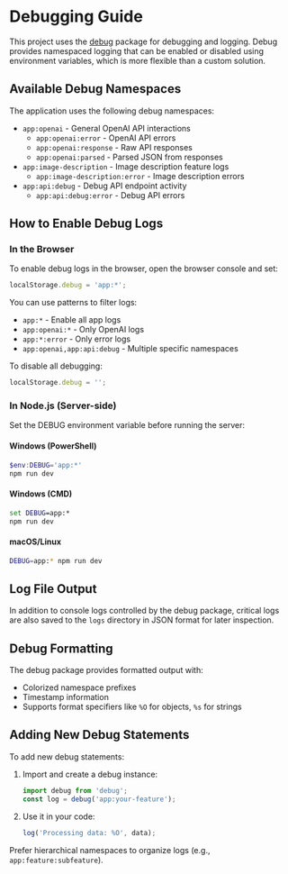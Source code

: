 # Debugging Guide

This project uses the [debug](https://www.npmjs.com/package/debug) package for debugging and logging. Debug provides namespaced logging that can be enabled or disabled using environment variables, which is more flexible than a custom solution.

## Available Debug Namespaces

The application uses the following debug namespaces:

- `app:openai` - General OpenAI API interactions
  - `app:openai:error` - OpenAI API errors
  - `app:openai:response` - Raw API responses
  - `app:openai:parsed` - Parsed JSON from responses
- `app:image-description` - Image description feature logs
  - `app:image-description:error` - Image description errors
- `app:api:debug` - Debug API endpoint activity
  - `app:api:debug:error` - Debug API errors

## How to Enable Debug Logs

### In the Browser

To enable debug logs in the browser, open the browser console and set:

```javascript
localStorage.debug = 'app:*';
```

You can use patterns to filter logs:

- `app:*` - Enable all app logs
- `app:openai:*` - Only OpenAI logs
- `app:*:error` - Only error logs
- `app:openai,app:api:debug` - Multiple specific namespaces

To disable all debugging:

```javascript
localStorage.debug = '';
```

### In Node.js (Server-side)

Set the DEBUG environment variable before running the server:

#### Windows (PowerShell)

```powershell
$env:DEBUG='app:*'
npm run dev
```

#### Windows (CMD)

```cmd
set DEBUG=app:*
npm run dev
```

#### macOS/Linux

```bash
DEBUG=app:* npm run dev
```

## Log File Output

In addition to console logs controlled by the debug package, critical logs are also saved to the `logs` directory in JSON format for later inspection.

## Debug Formatting

The debug package provides formatted output with:

- Colorized namespace prefixes
- Timestamp information
- Supports format specifiers like `%O` for objects, `%s` for strings

## Adding New Debug Statements

To add new debug statements:

1. Import and create a debug instance:

   ```typescript
   import debug from 'debug';
   const log = debug('app:your-feature');
   ```

2. Use it in your code:
   ```typescript
   log('Processing data: %O', data);
   ```

Prefer hierarchical namespaces to organize logs (e.g., `app:feature:subfeature`).

